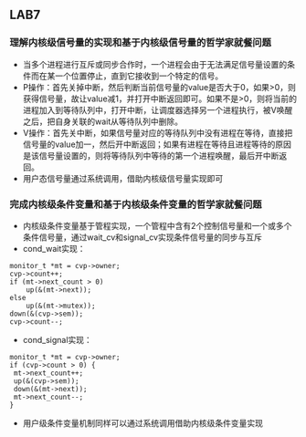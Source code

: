 ## LAB7
### 理解内核级信号量的实现和基于内核级信号量的哲学家就餐问题
- 当多个进程进行互斥或同步合作时，一个进程会由于无法满足信号量设置的条件而在某一个位置停止，直到它接收到一个特定的信号。
- P操作：首先关掉中断，然后判断当前信号量的value是否大于0，如果>0，则获得信号量，故让value减1，并打开中断返回即可。如果不是>0，则将当前的进程加入到等待队列中，打开中断，让调度器选择另一个进程执行，被V唤醒之后，把自身关联的wait从等待队列中删除。
- V操作：首先关中断，如果信号量对应的等待队列中没有进程在等待，直接把信号量的value加一，然后开中断返回；如果有进程在等待且进程等待的原因是该信号量设置的，则将等待队列中等待的第一个进程唤醒，最后开中断返回。
- 用户态信号量通过系统调用，借助内核级信号量实现即可

### 完成内核级条件变量和基于内核级条件变量的哲学家就餐问题
- 内核级条件变量基于管程实现，一个管程中含有2个控制信号量和一个或多个条件信号量，通过wait_cv和signal_cv实现条件信号量的同步与互斥
- cond_wait实现：
```
monitor_t *mt = cvp->owner;
cvp->count++;
if (mt->next_count > 0)
	up(&(mt->next));
else
	up(&(mt->mutex));
down(&(cvp->sem));
cvp->count--;
```
- cond_signal实现：
```
monitor_t *mt = cvp->owner;
if (cvp->count > 0) {
 mt->next_count++;
 up(&(cvp->sem));
 down(&(mt->next));
 mt->next_count--;
}
```
- 用户级条件变量机制同样可以通过系统调用借助内核级条件变量实现
